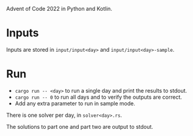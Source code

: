 Advent of Code 2022 in Python and Kotlin.

# Inputs

Inputs are stored in `input/input<day>` and `input/input<day>-sample`.

# Run

- `cargo run -- <day>` to run a single day and print the results to stdout.
- `cargo run -- 0` to run all days and to verify the outputs are correct.
- Add any extra parameter to run in sample mode. 

There is one solver per day, in `solver<day>.rs`.

The solutions to part one and part two are output to stdout.
